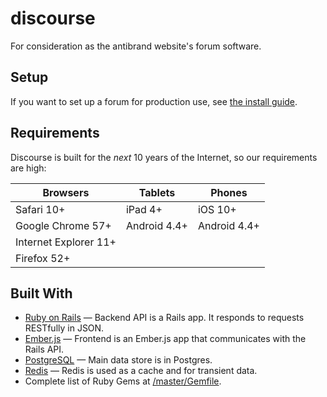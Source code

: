 # discourse

For consideration as the antibrand website's forum software.

## Setup

If you want to set up a forum for production use, see [the install guide](docs/INSTALL.md).

## Requirements

Discourse is built for the *next* 10 years of the Internet, so our requirements are high:

| Browsers              | Tablets      | Phones       |
| --------------------- | ------------ | ------------ |
| Safari 10+           | iPad 4+      | iOS 10+       |
| Google Chrome 57+     | Android 4.4+ | Android 4.4+ |
| Internet Explorer 11+ |              |              |
| Firefox 52+           |              |              |

## Built With

- [Ruby on Rails](https://github.com/rails/rails) &mdash; Backend API is a Rails app. It responds to requests RESTfully in JSON.
- [Ember.js](https://github.com/emberjs/ember.js) &mdash; Frontend is an Ember.js app that communicates with the Rails API.
- [PostgreSQL](https://www.postgresql.org/) &mdash; Main data store is in Postgres.
- [Redis](https://redis.io/) &mdash; Redis is used as a cache and for transient data.
- Complete list of Ruby Gems at [/master/Gemfile](https://github.com/antibrand/discourse/blob/master/Gemfile).
